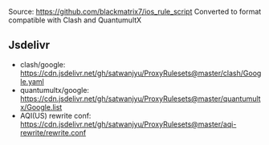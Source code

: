 Source: https://github.com/blackmatrix7/ios_rule_script
Converted to format compatible with Clash and QuantumultX

## Jsdelivr
- clash/google: https://cdn.jsdelivr.net/gh/satwanjyu/ProxyRulesets@master/clash/Google.yaml
- quantumultx/google: https://cdn.jsdelivr.net/gh/satwanjyu/ProxyRulesets@master/quantumultx/Google.list
- AQI(US) rewrite conf: https://cdn.jsdelivr.net/gh/satwanjyu/ProxyRulesets@master/aqi-rewrite/rewrite.conf
